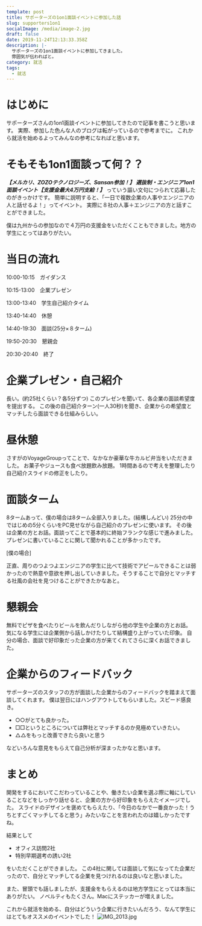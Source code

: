 ```yaml
---
template: post
title: サポーターズの1on1面談イベントに参加した話
slug: supporters1on1
socialImage: /media/image-2.jpg
draft: false
date: 2019-11-24T12:13:33.358Z
description: |-
  サポーターズの1on1面談イベントに参加してきました。
  雰囲気が伝わればと。
category: 就活
tags:
  - 就活
---
```

# はじめに
サポーターズさんの1on1面談イベントに参加してきたので記事を書こうと思います。
実際、参加した色んな人のブログは転がっているので参考までに。
これから就活を始めるよってみんなの参考になればと思います。

# そもそも1on1面談って何？？
__*【メルカリ、ZOZOテクノロジーズ、Sansan参加！】
選抜制・エンジニア1on1面談イベント【支援金最大4万円支給！】*__
っていう謳い文句につられて応募したのがきっかけです。
簡単に説明すると、「一日で複数企業の人事やエンジニアの人と話せるよ！」ってイベント。
実際に８社の人事＋エンジニアの方と話すことができました。

僕は九州からの参加なので４万円の支援金をいただくこともできました。地方の学生にとってはありがたい。

# 当日の流れ
10:00-10:15　ガイダンス

10:15-13:00　企業プレゼン

13:00-13:40　学生自己紹介タイム

13:40-14:40　休憩

14:40-19:30　面談(25分×８ターム)

19:50-20:30　懇親会

20:30-20:40　終了

# 企業プレゼン・自己紹介
長い。(約25社くらい？各5分ずつ)
このプレゼンを聞いて、各企業の面談希望度を提出する。
この後の自己紹介ターン(一人30秒)を聞き、企業からの希望度とマッチしたら面談できる仕組みらしい。

# 昼休憩
さすがのVoyageGroupってことで、なかなか豪華な牛カルビ弁当をいただきました。
お菓子やジュースも食べ放題飲み放題。
1時間あるので考えを整理したり自己紹介スライドの修正をしたり。

# 面談ターム
8タームあって、僕の場合は8ターム全部入りました。(結構しんどい)
25分の中ではじめの5分くらいをPC見せながら自己紹介のプレゼンに使います。
その後は企業の方とお話。面談ってことで基本的に終始フランクな感じで進みました。
プレゼンに書いていることに関して聞かれることが多かったです。


[僕の場合]

正直、周りのつよつよエンジニアの学生に比べて技術でアピールできることは弱かったので熱意や意欲を押し出していきました。そうすることで自分とマッチする社風の会社を見つけることができたかなあと。

# 懇親会
無料でピザを食べたりビールを飲んだりしながら他の学生や企業の方とお話。
気になる学生には企業側から話しかけたりして結構盛り上がっていた印象。
自分の場合、面談で好印象だった企業の方が来てくれてさらに深くお話できました。

# 企業からのフィードバック
サポーターズのスタッフの方が面談した企業からのフィードバックを踏まえて面談してくれます。
僕は翌日にはハングアウトしてもらいました。スピード感良き。
>
- ○○がとても良かった。
- □□というところについては弊社とマッチするのか見極めていきたい。
- △△をもっと改善できたら良いと思う

などいろんな意見をもらえて自己分析が深まったかなと思います。

# まとめ
開発をするにおいてこだわっていることや、働きたい企業を選ぶ際に軸にしていることなどをしっかり話せると、企業の方から好印象をもらえたイメージでした。
スライドのデザインを褒めてもらえたり、「今日のなかで一番良かった！うちとすごくマッチしてると思う」みたいなことを言われたのは嬉しかったですね。

結果として
- オフィス訪問2社
- 特別早期選考の誘い2社

をいただくことができました。
この4社に関しては面談して気になってた企業だったので、自分とマッチしてる企業を見つけれるのは良いなと思いました。

また、冒頭でも話しましたが、支援金をもらえるのは地方学生にとっては本当にありがたい。
ノベルティもたくさん。Macにステッカーが増えました。

これから就活を始める、自分はどういう企業に行きたいんだろう、なんて学生にはとてもオススメのイベントでした！
![IMG_2013.jpg](https://qiita-image-store.s3.ap-northeast-1.amazonaws.com/0/308184/f2163723-b5c6-0a79-3a3c-198efa6b0853.jpeg)

